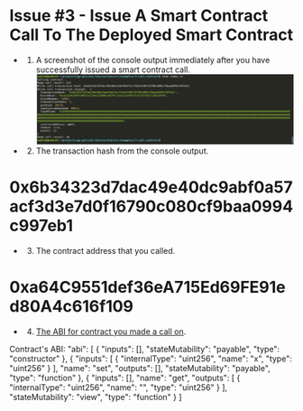 # Issue #3 - Issue A Smart Contract Call To The Deployed Smart Contract

- 1. A screenshot of the console output immediately after you have successfully issued a smart contract call.
![Call Deployed contract](https://github.com/bitcoineazy/CKB_Broaden_the_Spectrum/blob/main/Call_deployed_contract/calling_smart_contract.jpg)

- 2. The transaction hash from the console output.

# 0x6b34323d7dac49e40dc9abf0a57acf3d3e7d0f16790c080cf9baa0994c997eb1

- 3. The contract address that you called.

# 0xa64C9551def36eA715Ed69FE91ed80A4c616f109

- 4. [The ABI for contract you made a call on](https://github.com/bitcoineazy/CKB_Broaden_the_Spectrum/blob/main/Call_deployed_contract/Contract's_ABI.txt).

Contract's ABI:
"abi": [
    {
      "inputs": [],
      "stateMutability": "payable",
      "type": "constructor"
    },
    {
      "inputs": [
        {
          "internalType": "uint256",
          "name": "x",
          "type": "uint256"
        }
      ],
      "name": "set",
      "outputs": [],
      "stateMutability": "payable",
      "type": "function"
    },
    {
      "inputs": [],
      "name": "get",
      "outputs": [
        {
          "internalType": "uint256",
          "name": "",
          "type": "uint256"
        }
      ],
      "stateMutability": "view",
      "type": "function"
    }
  ] 
